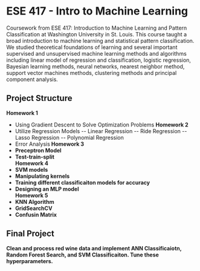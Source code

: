 # ESE 417 - Intro to Machine Learning
Coursework from ESE 417: 	Introduction to Machine Learning and Pattern Classification at Washington University in St. Louis. This course taught a broad introduction to machine learning and statistical pattern classification. We studied theoretical foundations of learning and several important supervised and unsupervised machine learning methods and algorithms including linear model of regression and classification, logistic regression, Bayesian learning methods, neural networks, nearest neighbor method, support vector machines methods, clustering methods and principal component analysis.<br>

## Project Structure
<b>Homework 1</b>
- Using Gradient Descent to Solve Optimization Problems
<b>Homework 2</b>
- Utilize Regression Models
-- Linear Regression
-- Ride Regression
-- Lasso Regression
-- Polynomial Regression
- Error Analysis<b>
<b>Homework 3</b>
- Preceptron Model 
- Test-train-split<br>
<b>Homework 4</b>
- SVM models
- Manipulating kernels
- Training different classificaiton models for accuracy
- Designing an MLP model<br>
<b>Homework 5</b>
- KNN Algorithm
- GridSearchCV
- Confusin Matrix
## Final Project
Clean and process red wine data and implement ANN Classificaiotn, Random Forest Search, and SVM Classificaiton. Tune these hyperparameters. 
